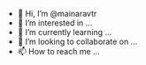 - 👋 Hi, I’m @mainaravtr
- 👀 I’m interested in ...
- 🌱 I’m currently learning ...
- 💞️ I’m looking to collaborate on ...
- 📫 How to reach me ...

<!---
mainaravtr/mainaravtr is a ✨ special ✨ repository because its `README.md` (this file) appears on your GitHub profile.
You can click the Preview link to take a look at your changes.
--->
